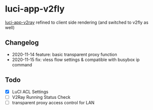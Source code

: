 # luci-app-v2fly

[luci-app-v2ray](https://github.com/yichya/luci-app-v2ray) refined to client side rendering (and switched to v2fly as well)

## Changelog

* 2020-11-14 feature: basic transparent proxy function
* 2020-11-15 fix: vless flow settings & compatible with busybox ip command

## Todo

* [x] LuCI ACL Settings
* [ ] V2Ray Running Status Check
* [ ] transparent proxy access control for LAN
